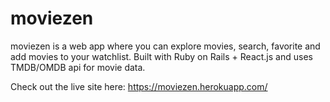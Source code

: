 # moviezen

moviezen is a web app where you can explore movies, search, favorite and add movies to your watchlist. Built with Ruby on Rails + React.js and uses TMDB/OMDB api for movie data.

Check out the live site here: https://moviezen.herokuapp.com/
